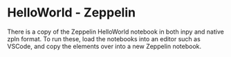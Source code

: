 #  HelloWorld - Zeppelin
There is a copy of the Zeppelin HelloWorld notebook in both inpy and native zpln format.
To run these, load the notebooks into an editor such as VSCode, and copy the elements over into a new Zeppelin notebook. 